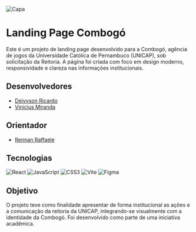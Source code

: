 
![Capa]([/capa.png](https://github.com/Deivyson05/combogo-unicap/blob/main/capa.png?raw=true))

# Landing Page Combogó
Este é um projeto de landing page desenvolvido para a Combogó, agência de jogos da Universidade Católica de Pernambuco (UNICAP), sob solicitação da Reitoria. A página foi criada com foco em design moderno, responsividade e clareza nas informações institucionais.

## Desenvolvedores
- [Deivyson Ricardo](github.com/Deivyson05)
- [Vinicius Miranda](github.com/viniciussmiranda)

## Orientador
- [Rennan Raffaele](rennancr93)

## Tecnologias
![React](https://img.shields.io/badge/react-16141f?style=for-the-badge&logo=react&logoColor=0E76A8)
![JavaScript](https://img.shields.io/badge/javascript-16141f?style=for-the-badge&logo=javascript&logoColor=0E76A8)
![CSS3](https://img.shields.io/badge/css3-16141f?style=for-the-badge&logo=css&logoColor=0E76A8)
![Vite](https://img.shields.io/badge/vite-16141f?style=for-the-badge&logo=vite&logoColor=0E76A8)
![Figma](https://img.shields.io/badge/figma-16141f?style=for-the-badge&logo=figma&logoColor=0E76A8)

## Objetivo
O projeto teve como finalidade apresentar de forma institucional as ações e a comunicação da reitoria da UNICAP, integrando-se visualmente com a identidade da Combogó. Foi desenvolvido como parte de uma iniciativa acadêmica.
